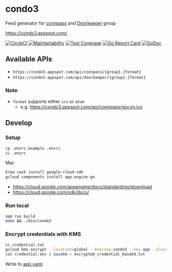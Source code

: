 # condo3
Feed generator for [connpass](https://connpass.com/) and [Doorkeeper](https://www.doorkeeper.jp/) group

https://condo3.appspot.com/

[![CircleCI](https://circleci.com/gh/sue445/condo3/tree/master.svg?style=svg&circle-token=a9a9488053fc489f6cff7edfec8fe1d67d9da069)](https://circleci.com/gh/sue445/condo3/tree/master)
[![Maintainability](https://api.codeclimate.com/v1/badges/e0d43c1cc012319a621c/maintainability)](https://codeclimate.com/github/sue445/condo3/maintainability)
[![Test Coverage](https://api.codeclimate.com/v1/badges/e0d43c1cc012319a621c/test_coverage)](https://codeclimate.com/github/sue445/condo3/test_coverage)
[![Go Report Card](https://goreportcard.com/badge/github.com/sue445/condo3)](https://goreportcard.com/report/github.com/sue445/condo3)
[![GoDoc](https://godoc.org/github.com/sue445/condo3?status.svg)](https://godoc.org/github.com/sue445/condo3)

## Available APIs
* `https://condo3.appspot.com/api/connpass/{group}.{format}`
* `https://condo3.appspot.com/api/doorkeeper/{group}.{format}`

### Note
* `format` supports either `ics` or `atom`
  * e.g. https://condo3.appspot.com/api/connpass/gocon.ics

## Develop
### Setup
```bash
cp .envrc.example .envrc
vi .envrc
```

Mac

```bash
brew cask install google-cloud-sdk
gcloud components install app-engine-go
```

* https://cloud.google.com/appengine/docs/standard/go/download
* https://cloud.google.com/sdk/docs/

### Run local
```bash
npm run build
make && ./bin/condo3
```

### Encrypt credentials with KMS
```bash
vi credential.txt
gcloud kms encrypt --location=global --keyring condo3 --key app --plaintext-file credential.txt --ciphertext-file credential.enc
cat credential.enc | base64 > encrypted_credential_base64.txt
```

Write to [app.yaml](app.yaml)
